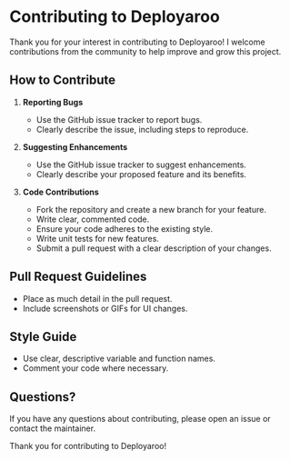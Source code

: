 # Contributing to Deployaroo

Thank you for your interest in contributing to Deployaroo! I welcome contributions from the community to help improve and grow this project.

## How to Contribute

1. **Reporting Bugs**
    * Use the GitHub issue tracker to report bugs.
    * Clearly describe the issue, including steps to reproduce.

2. **Suggesting Enhancements**
    * Use the GitHub issue tracker to suggest enhancements.
    * Clearly describe your proposed feature and its benefits.

3. **Code Contributions**
    * Fork the repository and create a new branch for your feature.
    * Write clear, commented code.
    * Ensure your code adheres to the existing style.
    * Write unit tests for new features.
    * Submit a pull request with a clear description of your changes.

## Pull Request Guidelines

* Place as much detail in the pull request.
* Include screenshots or GIFs for UI changes.

## Style Guide

* Use clear, descriptive variable and function names.
* Comment your code where necessary.

## Questions?

If you have any questions about contributing, please open an issue or contact the maintainer.

Thank you for contributing to Deployaroo!
